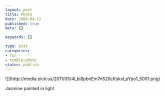 ```yaml
--- 
layout: post
title: Photo
date: 2009-04-12
published: true
meta: {}

keywords: []

type: post
categories: 
- fun
- tumble-photo
status: publish
---
```

<div class="figure">            ![](http://media.eick.us/2011/05/4Lbi8pbnEm7n520cKskvLpYpo1_5001.png)        </div>

Jasmine painted in light

